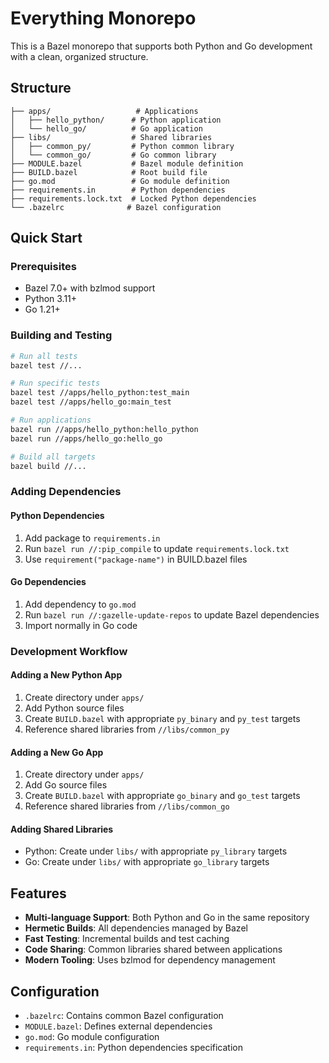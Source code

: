 # Everything Monorepo

This is a Bazel monorepo that supports both Python and Go development with a clean, organized structure.

## Structure

```
├── apps/                   # Applications
│   ├── hello_python/      # Python application
│   └── hello_go/          # Go application
├── libs/                  # Shared libraries
│   ├── common_py/         # Python common library
│   └── common_go/         # Go common library
├── MODULE.bazel           # Bazel module definition
├── BUILD.bazel            # Root build file
├── go.mod                 # Go module definition
├── requirements.in        # Python dependencies
├── requirements.lock.txt  # Locked Python dependencies
└── .bazelrc              # Bazel configuration
```

## Quick Start

### Prerequisites
- Bazel 7.0+ with bzlmod support
- Python 3.11+
- Go 1.21+

### Building and Testing

```bash
# Run all tests
bazel test //...

# Run specific tests
bazel test //apps/hello_python:test_main
bazel test //apps/hello_go:main_test

# Run applications
bazel run //apps/hello_python:hello_python
bazel run //apps/hello_go:hello_go

# Build all targets
bazel build //...
```

### Adding Dependencies

#### Python Dependencies
1. Add package to `requirements.in`
2. Run `bazel run //:pip_compile` to update `requirements.lock.txt`
3. Use `requirement("package-name")` in BUILD.bazel files

#### Go Dependencies
1. Add dependency to `go.mod`
2. Run `bazel run //:gazelle-update-repos` to update Bazel dependencies
3. Import normally in Go code

### Development Workflow

#### Adding a New Python App
1. Create directory under `apps/`
2. Add Python source files
3. Create `BUILD.bazel` with appropriate `py_binary` and `py_test` targets
4. Reference shared libraries from `//libs/common_py`

#### Adding a New Go App
1. Create directory under `apps/`
2. Add Go source files
3. Create `BUILD.bazel` with appropriate `go_binary` and `go_test` targets
4. Reference shared libraries from `//libs/common_go`

#### Adding Shared Libraries
- Python: Create under `libs/` with appropriate `py_library` targets
- Go: Create under `libs/` with appropriate `go_library` targets

## Features

- **Multi-language Support**: Both Python and Go in the same repository
- **Hermetic Builds**: All dependencies managed by Bazel
- **Fast Testing**: Incremental builds and test caching
- **Code Sharing**: Common libraries shared between applications
- **Modern Tooling**: Uses bzlmod for dependency management

## Configuration

- `.bazelrc`: Contains common Bazel configuration
- `MODULE.bazel`: Defines external dependencies
- `go.mod`: Go module configuration
- `requirements.in`: Python dependencies specification
